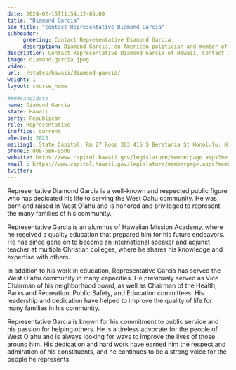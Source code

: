 ```yaml
---
date: 2024-02-15T11:54:12-05:00
title: "Diamond Garcia"
seo_title: "contact Representative Diamond Garcia"
subheader:
     greeting: Contact Representative Diamond Garcia
     description: Diamond Garcia, an American politician and member of the Republican Party, has been serving as a member of the Hawaii House of Representatives, representing District 42, since assuming office on November 8, 2022.
description: Contact Representative Diamond Garcia of Hawaii. Contact information for Diamond Garcia includes email address, phone number, and mailing address.
image: diamond-garcia.jpeg
video:
url:  /states/hawaii/diamond-garcia/
weight: 1
layout: course_home

####candidate
name: Diamond Garcia
state: Hawaii
party: Republican
role: Representative
inoffice: current
elected: 2023
mailing1: State Capitol, Rm 27 Room 303 415 S Beretania St Honolulu, HI 96813
phone1: 808-586-8500
website: https://www.capitol.hawaii.gov/legislature/memberpage.aspx?member=255&year=2024/
email : https://www.capitol.hawaii.gov/legislature/memberpage.aspx?member=255&year=2024/
twitter:
---
```


Representative Diamond Garcia is a well-known and respected public figure who has dedicated his life to serving the West Oahu community. He was born and raised in West O'ahu and is honored and privileged to represent the many families of his community.

Representative Garcia is an alumnus of Hawaiian Mission Academy, where he received a quality education that prepared him for his future endeavors. He has since gone on to become an international speaker and adjunct teacher at multiple Christian colleges, where he shares his knowledge and expertise with others.

In addition to his work in education, Representative Garcia has served the West O'ahu community in many capacities. He previously served as Vice Chairman of his neighborhood board, as well as Chairman of the Health, Parks and Recreation, Public Safety, and Education committees. His leadership and dedication have helped to improve the quality of life for many families in his community.

Representative Garcia is known for his commitment to public service and his passion for helping others. He is a tireless advocate for the people of West O'ahu and is always looking for ways to improve the lives of those around him. His dedication and hard work have earned him the respect and admiration of his constituents, and he continues to be a strong voice for the people he represents.
